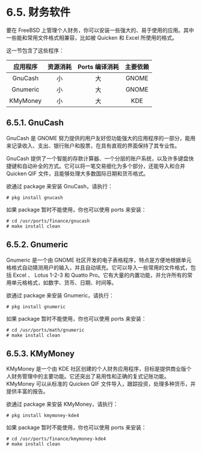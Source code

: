 # 6.5. 财务软件

要在 FreeBSD 上管理个人财务，你可以安装一些强大的、易于使用的应用。其中一些能和常用文件格式相兼容，比如被 Quicken 和 Excel 所使用的格式。

这一节包含了这些程序：

| 应用程序 | 资源消耗 | Ports 编译消耗 | 主要依赖 |
| :------: | :------: | :------------: | :------: |
|GnuCash|小|大|GNOME|
|Gnumeric|小|大|GNOME|
|KMyMoney|小|大|KDE|

## 6.5.1. GnuCash

GnuCash 是 GNOME 努力提供的用户友好但功能强大的应用程序的一部分，能用来记录收入、支出、银行账户和股票，在具有直观的界面保持了其专业性。

GnuCash 提供了一个智能的存款计算器、一个分层的账户系统，以及许多键盘快捷键和自动补全的方式。它可以将一笔交易细化为多个部分，还能导入和合并 Quicken QIF 文件，且能够处理大多数国际日期和货币格式。

欲通过 package 来安装 GnuCash，请执行：

```
# pkg install gnucash
```

如果 package 暂时不能使用，你也可以使用 ports 来安装：

```
# cd /usr/ports/finance/gnucash
# make install clean
```

## 6.5.2. Gnumeric

Gnumeric 是一个由 GNOME 社区开发的电子表格程序，特点是方便地根据单元格格式自动猜测用户的输入，并且自动填充。它可以导入一些常用的文件格式，包括 Excel 、 Lotus 1-2-3 和 Quatto Pro。它有大量的内置功能，并允许所有的常用单元格格式，如数字、货币、日期、时间等。

欲通过 package 来安装 Gnumeric，请执行：

```
# pkg install gnumeric
```

如果 package 暂时不能使用，你也可以使用 ports 来安装：

```
# cd /usr/ports/math/gnumeric
# make install clean
```

## 6.5.3. KMyMoney

KMyMoney 是一个由 KDE 社区创建的个人财务应用程序，目标是提供商业版个人财务管理中的主要功能。它还突出了易用性和正确的复式记账功能。KMyMoney 可以从标准的 Quicken QIF 文件导入，跟踪投资，处理多种货币，并提供丰富的报告。

欲通过 package 来安装 KMyMoney，请执行：

```
# pkg install kmymoney-kde4
```

如果 package 暂时不能使用，你也可以使用 ports 来安装：

```
# cd /usr/ports/finance/kmymoney-kde4
# make install clean
```

